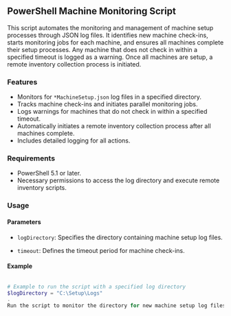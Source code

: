 ## PowerShell Machine Monitoring Script

This script automates the monitoring and management of machine setup processes through JSON log files. It identifies new machine check-ins, starts monitoring jobs for each machine, and ensures all machines complete their setup processes. Any machine that does not check in within a specified timeout is logged as a warning. Once all machines are setup, a remote inventory collection process is initiated.

### Features

- Monitors for `*MachineSetup.json` log files in a specified directory.
- Tracks machine check-ins and initiates parallel monitoring jobs.
- Logs warnings for machines that do not check in within a specified timeout.
- Automatically initiates a remote inventory collection process after all machines complete.
- Includes detailed logging for all actions.

### Requirements

- PowerShell 5.1 or later.
- Necessary permissions to access the log directory and execute remote inventory scripts.

### Usage

#### Parameters

- `logDirectory`: Specifies the directory containing machine setup log files.
  
- `timeout`: Defines the timeout period for machine check-ins.

#### Example

```powershell

# Example to run the script with a specified log directory
$logDirectory = "C:\Setup\Logs"
.
Run the script to monitor the directory for new machine setup log files.
